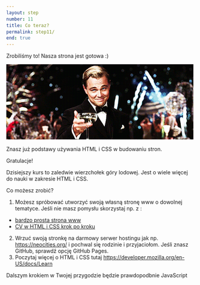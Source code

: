 ```yaml
---
layout: step
number: 11
title: Co teraz?
permalink: step11/
end: true
---
```


Zrobiliśmy to! Nasza strona jest gotowa :)  

![Congratulations!](../assets/leo-congrats.gif)

Znasz już podstawy używania HTML i CSS w budowaniu stron.

Gratulacje!

Dzisiejszy kurs to zaledwie wierzchołek góry lodowej. Jest o wiele więcej do nauki w zakresie HTML i CSS.

Co możesz zrobić?

1. Możesz spróbować utworzyć swoją własną stronę www o dowolnej tematyce. Jeśli nie masz pomysłu skorzystaj np. z :
  * [bardzo prosta strona www](https://www.flynerd.pl/2018/12/ta-strona-nie-ma-sensu-prosty-tutorial-html-i-css.html)
  * [CV w HTML i CSS krok po kroku](https://www.flynerd.pl/2018/07/stworz-cv-w-html-i-css-krok-po-kroku.html)
2. Wrzuć swoją stronkę na darmowy serwer hostingu jak np. <https://neocities.org/> i pochwal się rodzinie i przyjaciołom. Jeśli znasz GitHub, sprawdź opcję GitHub Pages.
3. Poczytaj więcej o HTML i CSS tutaj <https://developer.mozilla.org/en-US/docs/Learn>

Dalszym krokiem w Twojej przygodzie będzie prawdopodbnie JavaScript
